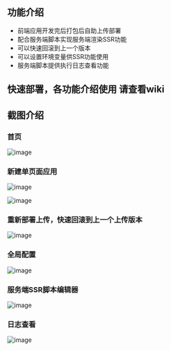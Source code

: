 ## 功能介绍
- 前端应用开发完后打包后自助上传部署
- 配合服务端脚本实现服务端渲染SSR功能
- 可以快速回滚到上一个版本
- 可以设置环境变量供SSR功能使用
- 服务端脚本提供执行日志查看功能

## 快速部署，各功能介绍使用 请查看wiki 

## 截图介绍


### 首页
![image](https://images4.c-ctrip.com/target/zb0g1d000001eeg3h59E0.png)


### 新建单页面应用
![image](https://images4.c-ctrip.com/target/zb0j1d000001ed9vpCE40.png)

![image](https://images4.c-ctrip.com/target/zb091d000001eg5teF67C.png)

### 重新部署上传，快速回滚到上一个上传版本

![image](https://images4.c-ctrip.com/target/zb091d000001eg5teF67C.png)

### 全局配置
![image](https://images4.c-ctrip.com/target/zb0a1d000001ef32eC2D8.png)

### 服务端SSR脚本编辑器
![image](https://images4.c-ctrip.com/target/zb031d000001efhktECA5.png)

### 日志查看
![image](https://images4.c-ctrip.com/target/zb0s1d000001ekn161874.png)
